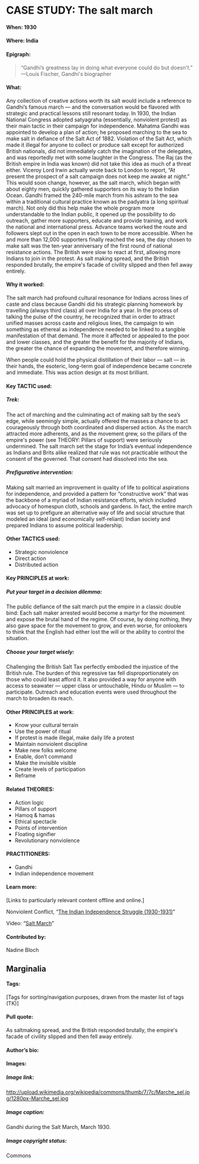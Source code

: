 # CASE STUDY: The salt march

#### When: 1930

#### Where: India

#### Epigraph: 
> “Gandhi’s greatness lay in doing what everyone could do but doesn't.”
> —Louis Fischer, Gandhi's biographer

#### What:  
Any collection of creative actions worth its salt would include a reference to Gandhi’s famous march — and the conversation would be flavored with strategic and practical lessons still resonant today. 
	In 1930, the Indian National Congress adopted satyagraha (essentially, nonviolent protest) as their main tactic in their campaign for independence. Mahatma Gandhi was appointed to develop a plan of action; he proposed marching to the sea to make salt in defiance of the Salt Act of 1882. Violation of the Salt Act, which made it illegal for anyone to collect or produce salt except for authorized British nationals, did not immediately catch the imagination of the delegates, and was reportedly met with some laughter in the Congress. The Raj (as the British empire in India was known) did not take this idea as much of a threat either. Viceroy Lord Irwin actually wrote back to London to report, “At present the prospect of a salt campaign does not keep me awake at night.”
This would soon change, however, as the salt march, which began with about eighty men, quickly gathered supporters on its way to the Indian Ocean. Gandhi framed the 240-mile march from his ashram to the sea within a traditional cultural practice known as the padyatra (a long spiritual march). Not only did this help make the whole program more understandable to the Indian public, it opened up the possibility to do outreach, gather more supporters, educate and provide training, and work the national and international press. Advance teams worked the route and followers slept out in the open in each town to be more accessible.
When he and more than 12,000 supporters finally reached the sea, the day chosen to make salt was the ten-year anniversary of the first round of national resistance actions. The British were slow to react at first, allowing more Indians to join in the protest. As salt making spread, and the British responded brutally, the empire's facade of civility slipped and then fell away entirely.

#### Why it worked: 
The salt march had profound cultural resonance for Indians across lines of caste and class because Gandhi did his strategic planning homework by travelling (always third class) all over India for a year. In the process of talking the pulse of the country, he recognized that in order to attract unified masses across caste and religious lines, the campaign to win something as ethereal as independence needed to be linked to a tangible manifestation of that demand. The more it affected or appealed to the poor and lower classes, and the greater the benefit for the majority of Indians, the greater the chance of expanding the movement, and therefore winning. 

When people could hold the physical distillation of their labor — salt — in their hands, the esoteric, long-term goal of independence became concrete and immediate. This was action design at its most brilliant.

#### Key TACTIC used: 

##### Trek: 
The act of marching and the culminating act of making salt by the sea’s edge, while seemingly simple, actually offered the masses a chance to act courageously through both coordinated and dispersed action. As the march attracted more adherents, and as the movement grew, so the pillars of the empire's power (see THEORY: Pillars of support) were seriously undermined. The salt march set the stage for India’s eventual independence as Indians and Brits alike realized that rule was not practicable without the consent of the governed. That consent had dissolved into the sea.

##### Prefigurative intervention: 
Making salt married an improvement in quality of life to political aspirations for independence, and provided a pattern for “constructive work” that was the backbone of a myriad of Indian resistance efforts, which included advocacy of homespun cloth, schools and gardens. In fact, the entire march was set up to prefigure an alternative way of life and social structure that modeled an ideal (and economically self-reliant) Indian society and prepared Indians to assume political leadership.

#### Other TACTICS used: 
* Strategic nonviolence
* Direct action
* Distributed action
 
#### Key PRINCIPLES at work: 
##### Put your target in a decision dilemma: 
The public defiance of the salt march put the empire in a classic double bind: Each salt maker arrested would become a martyr for the movement and expose the brutal hand of the regime. Of course, by doing nothing, they also gave space for the movement to grow, and even worse, for onlookers to think that the English had either lost the will or the ability to control the situation. 

##### Choose your target wisely: 
Challenging the British Salt Tax perfectly embodied the injustice of the British rule. The burden of this regressive tax fell disproportionately on those who could least afford it. It also provided a way for anyone with access to seawater — upper class or untouchable, Hindu or Muslim — to participate. Outreach and education events were used throughout the march to broaden its reach. 

#### Other PRINCIPLES at work: 
* Know your cultural terrain
* Use the power of ritual
* If protest is made illegal, make daily life a protest
* Maintain nonviolent discipline
* Make new folks welcome
* Enable, don’t command
* Make the invisible visible
* Create levels of participation
* Reframe

#### Related THEORIES: 
* Action logic
* Pillars of support
* Hamoq & hamas
* Ethical spectacle
* Points of intervention
* Floating signifier
* Revolutionary nonviolence


#### PRACTITIONERS: 
* Gandhi
* Indian independence movement
 
#### Learn more: 
[Links to particularly relevant content offline and online.]

Nonviolent Conflict, “[The Indian Independence Struggle (1930-1931)](http://www.nonviolent-conflict.org/index.php/movements-and-campaigns/movements-and-campaigns-summaries?sobi2Task=sobi2Details&sobi2Id=17)”

Video: “[Salt March](http://en.wikipedia.org/wiki/File:Salt_March.ogg)” 

#### Contributed by: 
Nadine Bloch


## Marginalia

#### Tags:  
[Tags for sorting/navigation purposes, drawn from the master list of tags (TK)]

#### Pull quote: 
As saltmaking spread, and the British responded brutally, the empire's facade of civility slipped and then fell away entirely.

#### Author’s bio: 

#### Images: 

##### Image link: 
http://upload.wikimedia.org/wikipedia/commons/thumb/7/7c/Marche_sel.jpg/1280px-Marche_sel.jpg

##### Image caption: 
Gandhi during the Salt March, March 1930.

##### Image copyright status: 
Commons


